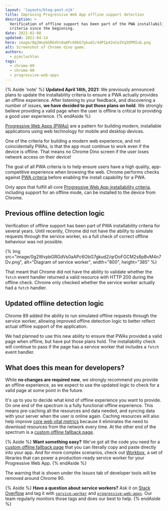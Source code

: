```yaml
---
layout: 'layouts/blog-post.njk'
title: Improving Progressive Web App offline support detection
description: >
  Verification of offline support has been part of the PWA installability
  criteria since the beginning.
date: 2021-02-08
updated: 2021-04-14
hero: image/0g2WvpbGRGdVs0aAPc6ObG7gkud2/4dPIp42oCe3Vq3OPMIuQ.png
alt: Screenshot of Chrome dino game.
authors:
  - pjmclachlan
tags:
  - chrome-89
  - chrome-90
  - progressive-web-apps
---
```


{% Aside 'note' %}
**Updated April 14th, 2021:** We previously announced plans to update the
installability criteria to ensure a PWA actually provides an offline experience.
After listening to your feedback, and discovering a number of issues, **we have
decided to put those plans on hold**. We strongly believe providing a valid
page when the user is offline is critical to providing a good user experience.
{% endAside %}

[Progressive Web Apps (PWAs)](https://web.dev/pwa/) are a pattern for
building modern, installable applications using web technology for mobile and
desktop devices.

One of the criteria for building a modern web experience, and not
coincidentally PWAs, is that the app must continue to work even if the device
is offline.  That means no Chrome Dino screen if the user loses network
access on their device!

The goal of all PWA criteria is to help ensure users have a high
quality, app-competitive experience when browsing the web. Chrome performs
checks against [PWA criteria][pwa-criteria] before enabling the install
capability for a PWA.

Only apps that fulfill all core
[Progressive Web App installability criteria][pwa-criteria], including support
for an offline mode, can be installed to the device from Chrome.

## Previous offline detection logic

Verification of offline support has been part of PWA installability
criteria for several years. Until recently, Chrome did not have the
ability to simulate requests through the service worker, so a full check of
correct offline behaviour was not possible.

{% Img src="image/0g2WvpbGRGdVs0aAPc6ObG7gkud2/qrDoFGCM2s8pBvM4n7Dv.png", alt="Diagram of service worker", width="800", height="385" %}

That meant that Chrome did not have the ability to validate whether the `fetch`
event handler returned a valid resource with HTTP 200 during the offline check.
Chrome only checked whether the service worker actually had a `fetch` handler.

## Updated offline detection logic

Chrome 89 added the ability to run simulated offline requests through the
service worker, allowing improved offline detection logic to better reflect
actual offline support of the application.

We had planned to use this new ability to ensure that PWAs provided a valid
page when offline, but have put those plans hold. The installability check
will continue to pass if the page has a service worker that includes a
`fetch` event handler.

## What does this mean for developers?

While **no changes are required now**, we strongly recommend you provide an
offline experience, as we expect to use the updated logic to check for a valid
page at some point in the future.

It's up to you to decide what kind of offline experience you want to provide.
On one end of the spectrum is a fully functional offline experience. This means
pre-caching all the resources and data needed, and syncing data with your
server when the user is online again. Caching resources will also help improve
[core web vital metrics][cwv] because it eliminates the need to download
resources from the network every time. At the other end of the spectrum is a
[custom offline fallback page][offline-fallback].

{% Aside %}
**Want something easy?** We've got all the code you need for a
[custom offline fallback page][offline-fallback] that you can literally copy
and paste directly into your app. And for more complex scenarios, check out
[Workbox][workbox], a set of libraries that can power a production-ready
service worker for your Progressive Web App.
{% endAside %}

The warning that is shown under the
*Issues* tab of developer tools will be removed around Chrome 90.

{% Aside %}
**Have a question about service workers?** Ask it on [Stack Overflow][so] and
tag it with [`service-worker`][so-sw] and [`progressive-web-apps`][so-pwa].
Our team regularly monitors those tags and does our best to help.
{% endAside %}

[pwa-criteria]: https://web.dev/install-criteria/
[cwv]: https://web.dev/vitals/
[offline-fallback]: https://web.dev/offline-fallback-page/
[so]: https://stackoverflow.com/
[workbox]: /docs/workbox
[so-pwa]: https://stackoverflow.com/questions/tagged/progressive-web-apps
[so-sw]: https://stackoverflow.com/questions/tagged/service-worker
